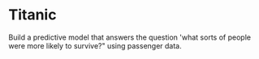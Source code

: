# Titanic
 Build a predictive model that answers the question 'what sorts of people were more likely to survive?" using passenger data.
